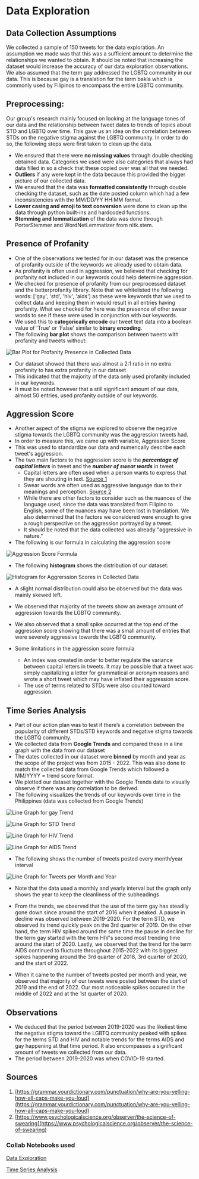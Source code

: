 # Data Exploration

## Data Collection Assumptions
We collected a sample of 150 tweets for the data exploration. An assumption we made was that this was a sufficient amount to determine the relationships we wanted to obtain. It should be noted that increasing the dataset would increase the accuracy of our data exploration observations. We also assumed that the term gay addressed the LGBTQ community in our data. This is because gay is a translation for the term bakla which is commonly used by Filipinos to encompass the entire LGBTQ community.

## Preprocessing:
Our group's research mainly focused on looking at the language tones of our data and the relationship between tweet dates to trends of topics about STD and LGBTQ over time. This gave us an idea on the correlation between STDs on the negative stigma against the LGBTQ community. In order to do so, the following steps were first taken to clean up the data.

- We ensured that there were **no missing values** through double checking obtained data. Categories we used were also categories that always had data filled in so a check that these copied over was all that we needed.
- **Outliers** if any were kept in the data because this provided the bigger picture of our collected data.
- We ensured that the data was **formatted consistently** through double checking the dataset, such as the date posted column which had a few inconsistencies with the MM/DD/YY HH:MM format.
- **Lower casing and emoji to text conversion** were done to clean up the data through python built-ins and hardcoded functions.
- **Stemming and lemmatization** of the data was done through PorterStemmer and WordNetLemmatizer from nltk.stem.

## Presence of Profanity

- One of the observations we tested for in our dataset was the presence of profanity outside of the keywords we already used to obtain data.
- As profanity is often used in aggression, we believed that checking for profanity not included in our keywords could help determine aggression.
- We checked for presence of profanity from our preprocessed dataset and the betterprofanity library. Note that we whitelisted the following words: ['gay', 'std', 'hiv', 'aids'] as these were keywords that we used to collect data and keeping them in would result in all entries having profanity. What we checked for here was the presence of other swear words to see if these were used in conjunction with our keywords.
- We used this to **categorically encode** our tweet text data into a boolean value of 'True' or 'False' similar to **binary encoding**.
- The following **bar plot** shows the comparison between tweets with profanity and tweets without:

![Bar Plot for Profanity Presence in Collected Data](https://cdn.discordapp.com/attachments/871627250204831804/1107894123907797033/bar_plot.png)

- Our dataset showed that there was almost a 2:1 ratio in no extra profanity to has extra profanity in our dataset
- This indicated that the majority of the data only used profanity included in our keywords.
- It must be noted however that a still significant amount of our data, almost 50 entries, used profanity outside of our keywords.

## Aggression Score

- Another aspect of the stigma we explored to observe the negative stigma towards the LGBTQ community was the aggression tweets had.
- In order to measure this, we came up with variable, Aggression Score
- This was used to standardize our data and numerically describe each tweet's aggression.
- The two main factors to the aggression score is the ***percentage of capital letters*** in tweet and the ***number of swear words*** in tweet
  - Capital letters are often used when a person wants to express that they are shouting in text.   [Source 1](https://grammar.yourdictionary.com/punctuation/why-are-you-yelling-how-all-caps-make-you-loud)
  - Swear words are often used as aggressive language due to their meanings and perception. [Source 2](https://www.psychologicalscience.org/observer/the-science-of-swearing)
  - While there are other factors to consider such as the nuances of the language used, since the data was translated from Filipino to English, some of the nuances may have been lost in translation. We also determined that the factors we considered were enough to give a rough perspective on the aggression portrayed by a tweet.
  - It should be noted that the data collected was already "aggressive in nature."
- The following is our formula in calculating the aggression score

![Aggression Score Formula](https://media.discordapp.net/attachments/871627250204831804/1108332640492322877/image.png)

- The following **histogram** shows the distribution of our dataset:

![Histogram for Aggrerssion Scores in Collected Data](https://cdn.discordapp.com/attachments/871627250204831804/1107911132599046204/histogram.png)

- A slight normal distribution could also be observed but the data was mainly skewed left.
- We observed that majority of the tweets show an average amount of aggression towards the LGBTQ community.
- We also observed that a small spike occurred at the top end of the aggression score showing that there was a small amount of entries that were severely aggressive towards the LGBTQ community.


- Some limitations in the aggression score formula
  - An index was created in order to better regulate the variance between capital letters in tweets. It may be possible that a tweet was simply capitalizing a letter for grammatical or acronym reasons and wrote a short tweet which may have inflated their aggression score.
  - The use of terms related to STDs were also counted toward aggression.

## Time Series Analysis

- Part of our action plan was to test if there’s a correlation between the popularity of different STDs/STD keywords and negative stigma towards the LGBTQ community.
- We collected data from **Google Trends** and compared these in a line graph with the data from our dataset
- The dates collected in our dataset were **binned** by month and year as the scope of the project was from 2015 - 2022. This was also done to match the collected data from Google Trends which followed a MM/YYYY = trend score format.
- We plotted our dataset together with the Google Trends data to visually observe if there was any correlation to be derived.
- The following visualizes the trends of our keywords over time in the Philippines (data was collected from Google Trends)

![Line Graph for gay Trend](https://media.discordapp.net/attachments/871627250204831804/1107941617916203028/gaytrend.png)

![Line Graph for STD Trend](https://media.discordapp.net/attachments/871627250204831804/1107941618578903140/stdtrend.png)

![Line Graph for HIV Trend](https://media.discordapp.net/attachments/871627250204831804/1107941618180423700/hivtrend.png)

![Line Graph for AIDS Trend](https://media.discordapp.net/attachments/871627250204831804/1107941619262562334/aidstrend.png)

- The following shows the number of tweets posted every month/year interval

![Line Graph for Tweets per Month and Year](https://media.discordapp.net/attachments/871627250204831804/1107941619031867522/numtweets.png)

- Note that the data used a monthly and yearly interval but the graph only shows the year to keep the cleanliness of the subheadings

- From the trends, we observed that the use of the term gay has steadily gone down since around the start of 2016 when it peaked. A pause in decline was observed between 2019-2020. For the term STD, we observed its trend quickly peak on the 3rd quarter of 2019. On the other hand, the term HIV spiked around the same time the pause in decline for the term gay started with the term HIV's second most trending time around the start of 2020. Lastly, we observed that the trend for the term AIDS continued to fluctuate throughout 2015-2022 with its biggest spikes happening around the 3rd quarter of 2018, 3rd quarter of 2020, and the start of 2022.
- When it came to the number of tweets posted per month and year, we observed that majority of our tweets were posted between the start of 2019 and the end of 2022. Our most noticeable spikes occured in the middle of 2022 and at the 1st quarter of 2020.

## Observations

- We deduced that the period between 2019-2020 was the likeliest time the negative stigma toward the LGBTQ community peaked with spikes for the terms STD and HIV and notable trends for the terms AIDS and gay happening at that time period. It also encompasses a significant amount of tweets we collected from our data.
- The period between 2019-2020 was when COVID-19 started.



## Sources

1. [https://grammar.yourdictionary.com/punctuation/why-are-you-yelling-how-all-caps-make-you-loud](https://grammar.yourdictionary.com/punctuation/why-are-you-yelling-how-all-caps-make-you-loud)
2. [https://www.psychologicalscience.org/observer/the-science-of-swearing](https://www.psychologicalscience.org/observer/the-science-of-swearing)

### Collab Notebooks used

[Data Exploration](https://colab.research.google.com/drive/19pGB71AHv8-7gBp2RJ1NhKs6vE-pJhrW#scrollTo=JaJ91Q1Wf7Fo)

[Time Series Analysis](https://colab.research.google.com/drive/14_Jc2Fcpidno5mHhELF2SDq6NK_DgzOi?usp=sharing)